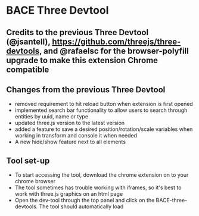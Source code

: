 # BACE Three Devtool

## Credits to the previous Three Devtool (@jsantell), https://github.com/threejs/three-devtools, and @rafaelsc for the browser-polyfill upgrade to make this extension Chrome compatible

## Changes from the previous Three Devtool
- removed requirement to hit reload button when extension is first opened
- implemented search bar functionality to allow users to search through entities by uuid, name or type
- updated three.js version to the latest version
- added a feature to save a desired position/rotation/scale variables when working in transform and console it when needed
- A new hide/show feature next to all elements

## Tool set-up 
- To start accessing the tool, download the chrome extension on to your chrome browser
- The tool sometimes has trouble working with iframes, so it's best to work with three.js graphics on an html page
- Open the dev-tool through the top panel and click on the BACE-three-devtools.  The tool should automatically load